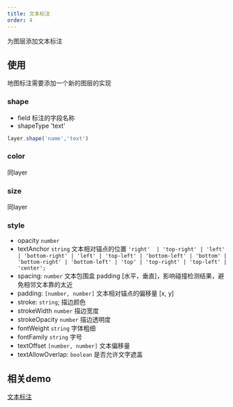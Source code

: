 ```yaml
---
title: 文本标注
order: 4
---
```

为图层添加文本标注

## 使用

地图标注需要添加一个新的图层的实现

### shape

- field 标注的字段名称
- shapeType 'text'

```javascript
layer.shape('name','text')

```

### color
同layer

### size
同layer

### style

- opacity  `number`  
- textAnchor  `string` 文本相对锚点的位置 
`'right' 
  | 'top-right'
  | 'left'
  | 'bottom-right'
  | 'left'
  | 'top-left'
  | 'bottom-left'
  | 'bottom'
  | 'bottom-right'
  | 'bottom-left'
  | 'top'
  | 'top-right'
  | 'top-left'
  | 'center';`
- spacing:  `number` 文本包围盒 padding [水平，垂直]，影响碰撞检测结果，避免相邻文本靠的太近
- padding:  `[number, number]`  文本相对锚点的偏移量 [x, y]
- stroke: `string`; 描边颜色
- strokeWidth `number` 描边宽度
- strokeOpacity `number` 描边透明度
- fontWeight `string` 字体粗细
- fontFamily `string` 字号
- textOffset `[number, number]`  文本偏移量
- textAllowOverlap: `boolean` 是否允许文字遮盖

## 相关demo
[文本标注](../../../../examples/point/text)
